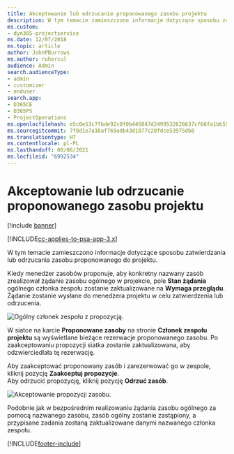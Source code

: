 ```yaml
---
title: Akceptowanie lub odrzucanie proponowanego zasobu projektu
description: W tym temacie zamieszczono informacje dotyczące sposobu zatwierdzania lub odrzucania zasobu proponowanego do projektu.
ms.custom:
- dyn365-projectservice
ms.date: 12/07/2018
ms.topic: article
author: JohnPBurrows
ms.author: ruhercul
audience: Admin
search.audienceType:
- admin
- customizer
- enduser
search.app:
- D365CE
- D365PS
- ProjectOperations
ms.openlocfilehash: e5c0e53c7fbde92c0f0b445847d2499532626637cf66fa1bb556eccc1e6079ee
ms.sourcegitcommit: 7f8d1e7a16af769adb43d1877c28fdce53975db8
ms.translationtype: HT
ms.contentlocale: pl-PL
ms.lasthandoff: 08/06/2021
ms.locfileid: "6992534"
---
```

# <a name="accept-or-reject-a-proposed-project-resource"></a>Akceptowanie lub odrzucanie proponowanego zasobu projektu

[!include [banner](../includes/psa-now-project-operations.md)]

[!INCLUDE[cc-applies-to-psa-app-3.x](../includes/cc-applies-to-psa-app-3x.md)]

W tym temacie zamieszczono informacje dotyczące sposobu zatwierdzania lub odrzucania zasobu proponowanego do projektu.

Kiedy menedżer zasobów proponuje, aby konkretny nazwany zasób zrealizował żądanie zasobu ogólnego w projekcie, pole **Stan żądania** ogólnego członka zespołu zostanie zaktualizowane na **Wymaga przeglądu**. Żądanie zostanie wysłane do menedżera projektu w celu zatwierdzenia lub odrzucenia.

![Ogólny członek zespołu z propozycją.](media/RM-how-to-19.png)

W siatce na karcie **Proponowane zasoby** na stronie **Członek zespołu projektu** są wyświetlane bieżące rezerwacje proponowanego zasobu. Po zaakceptowaniu propozycji siatka zostanie zaktualizowana, aby odzwierciedlała tę rezerwację. 

Aby zaakceptować proponowany zasób i zarezerwować go w zespole, kliknij pozycję **Zaakceptuj propozycje**.  
Aby odrzucić propozycję, kliknij pozycję **Odrzuć zasób**.

![Akceptowanie propozycji zasobu.](media/RM-how-to-20.png) 

Podobnie jak w bezpośrednim realizowaniu żądania zasobu ogólnego za pomocą nazwanego zasobu, zasób ogólny zostanie zastąpiony, a przypisane zadania zostaną zaktualizowane danymi nazwanego członka zespołu.


[!INCLUDE[footer-include](../includes/footer-banner.md)]